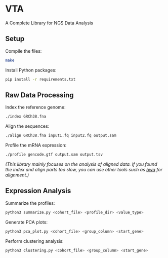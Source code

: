 # VTA
A Complete Library for NGS Data Analysis

## Setup

Compile the files:
```sh
make
```

Install Python packages:
```sh
pip install -r requirements.txt
```

## Raw Data Processing

Index the reference genome:
```sh
./index GRCh38.fna
```

Align the sequences:
```sh
./align GRCh38.fna input1.fq input2.fq output.sam
```

Profile the mRNA expression:
```sh
./profile gencode.gtf output.sam output.tsv
```

*(This library mainly focuses on the analysis of aligned data. If you found the index and align parts too slow, you can use other tools such as [bwa](https://github.com/lh3/bwa) for alignment.)*

## Expression Analysis

Summarize the profiles:
```sh
python3 summarize.py <cohort_file> <profile_dir> <value_type>
```

Generate PCA plots:
```sh
python3 pca_plot.py <cohort_file> <group_column> <start_gene>
```

Perform clustering analysis:
```sh
python3 clustering.py <cohort_file> <group_column> <start_gene>
```